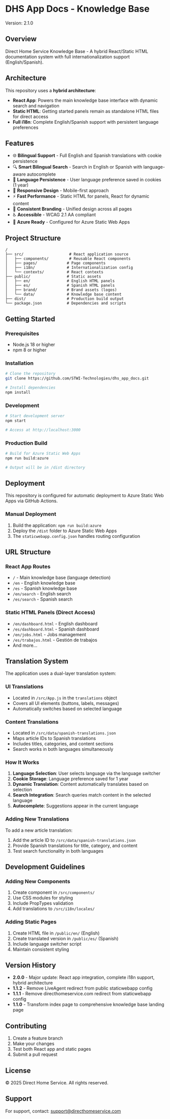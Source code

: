 # DHS App Docs - Knowledge Base

Version: 2.1.0

## Overview

Direct Home Service Knowledge Base - A hybrid React/Static HTML documentation system with full internationalization support (English/Spanish).

## Architecture

This repository uses a **hybrid architecture**:
- **React App**: Powers the main knowledge base interface with dynamic search and navigation
- **Static HTML**: Getting started panels remain as standalone HTML files for direct access
- **Full i18n**: Complete English/Spanish support with persistent language preferences

## Features

- 🌐 **Bilingual Support** - Full English and Spanish translations with cookie persistence
- 🔍 **Smart Bilingual Search** - Search in English or Spanish with language-aware autocomplete
- 🍪 **Language Persistence** - User language preference saved in cookies (1 year)
- 📱 **Responsive Design** - Mobile-first approach
- ⚡ **Fast Performance** - Static HTML for panels, React for dynamic content
- 🎨 **Consistent Branding** - Unified design across all pages
- ♿ **Accessible** - WCAG 2.1 AA compliant
- 🚀 **Azure Ready** - Configured for Azure Static Web Apps

## Project Structure

```
/
├── src/                    # React application source
│   ├── components/         # Reusable React components
│   ├── pages/             # Page components
│   ├── i18n/              # Internationalization config
│   └── contexts/          # React contexts
├── public/                # Static assets
│   ├── en/                # English HTML panels
│   ├── es/                # Spanish HTML panels
│   ├── brand/             # Brand assets (logos)
│   └── data/              # Knowledge base content
├── dist/                  # Production build output
└── package.json           # Dependencies and scripts
```

## Getting Started

### Prerequisites

- Node.js 18 or higher
- npm 8 or higher

### Installation

```bash
# Clone the repository
git clone https://github.com/STWI-Technologies/dhs_app_docs.git

# Install dependencies
npm install
```

### Development

```bash
# Start development server
npm start

# Access at http://localhost:3000
```

### Production Build

```bash
# Build for Azure Static Web Apps
npm run build:azure

# Output will be in /dist directory
```

## Deployment

This repository is configured for automatic deployment to Azure Static Web Apps via GitHub Actions.

### Manual Deployment

1. Build the application: `npm run build:azure`
2. Deploy the `/dist` folder to Azure Static Web Apps
3. The `staticwebapp.config.json` handles routing configuration

## URL Structure

### React App Routes
- `/` - Main knowledge base (language detection)
- `/en` - English knowledge base
- `/es` - Spanish knowledge base
- `/en/search` - English search
- `/es/search` - Spanish search

### Static HTML Panels (Direct Access)
- `/en/dashboard.html` - English dashboard
- `/es/dashboard.html` - Spanish dashboard
- `/en/jobs.html` - Jobs management
- `/es/trabajos.html` - Gestión de trabajos
- And more...

## Translation System

The application uses a dual-layer translation system:

### UI Translations
- Located in `/src/App.js` in the `translations` object
- Covers all UI elements (buttons, labels, messages)
- Automatically switches based on selected language

### Content Translations
- Located in `/src/data/spanish-translations.json`
- Maps article IDs to Spanish translations
- Includes titles, categories, and content sections
- Search works in both languages simultaneously

### How It Works
1. **Language Selection**: User selects language via the language switcher
2. **Cookie Storage**: Language preference saved for 1 year
3. **Dynamic Translation**: Content automatically translates based on selection
4. **Search Integration**: Search queries match content in the selected language
5. **Autocomplete**: Suggestions appear in the current language

### Adding New Translations
To add a new article translation:
1. Add the article ID to `/src/data/spanish-translations.json`
2. Provide Spanish translations for title, category, and content
3. Test search functionality in both languages

## Development Guidelines

### Adding New Components

1. Create component in `/src/components/`
2. Use CSS modules for styling
3. Include PropTypes validation
4. Add translations to `/src/i18n/locales/`

### Adding Static Pages

1. Create HTML file in `/public/en/` (English)
2. Create translated version in `/public/es/` (Spanish)
3. Include language switcher script
4. Maintain consistent styling

## Version History

- **2.0.0** - Major update: React app integration, complete i18n support, hybrid architecture
- **1.1.2** - Remove LiveAgent redirect from public staticwebapp config
- **1.1.1** - Remove directhomeservice.com redirect from staticwebapp config
- **1.1.0** - Transform index page to comprehensive knowledge base landing page

## Contributing

1. Create a feature branch
2. Make your changes
3. Test both React app and static pages
4. Submit a pull request

## License

© 2025 Direct Home Service. All rights reserved.

## Support

For support, contact: support@directhomeservice.com